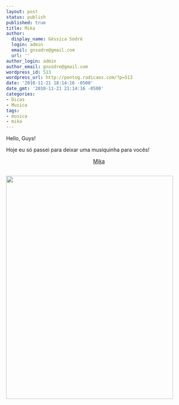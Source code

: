 ```yaml
---
layout: post
status: publish
published: true
title: Mika
author:
  display_name: Géssica Sodré
  login: admin
  email: gnsodre@gmail.com
  url: ''
author_login: admin
author_email: gnsodre@gmail.com
wordpress_id: 513
wordpress_url: http://pontog.radicaos.com/?p=513
date: '2010-11-21 18:14:16 -0500'
date_gmt: '2010-11-21 21:14:16 -0500'
categories:
- Dicas
- Musica
tags:
- musica
- mika
---
```

<p>Hello, Guys!</p>
<p>Hoje eu só passei para deixar uma musiquinha para vocês!</p>
<p style="text-align: center;">
<a href="http://www.youtube.com/user/MIKAVEVO#p/u/4/EaEPCsQ4608">Mika</a></p>
<p><a href="http://www.youtube.com/user/MIKAVEVO#p/u/4/EaEPCsQ4608"></a><br />
<a href="http://www.beirutnightlife.com/wp-content/uploads/2010/07/mare_1327_mika_02.png"><img class="aligncenter" title="Mika" src="http://www.beirutnightlife.com/wp-content/uploads/2010/07/mare_1327_mika_02.png" alt="" width="453" height="604" /></a></p>
